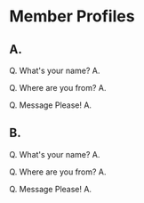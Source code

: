 
# Member Profiles

## A.

Q. What's your name?
A. 

Q. Where are you from?
A.

Q. Message Please!
A.

## B.

Q. What's your name?
A. 

Q. Where are you from?
A.

Q. Message Please!
A.
